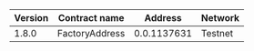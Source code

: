 |Version| Contract name  | Address      | Network    | 
|-------|----------------|--------------|------------|
| 1.8.0 | FactoryAddress | 0.0.1137631  | Testnet    |